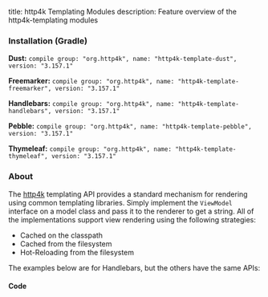 title: http4k Templating Modules
description: Feature overview of the http4k-templating modules

### Installation (Gradle)
**Dust:** ```compile group: "org.http4k", name: "http4k-template-dust", version: "3.157.1"```

**Freemarker:** ```compile group: "org.http4k", name: "http4k-template-freemarker", version: "3.157.1"```

**Handlebars:** ```compile group: "org.http4k", name: "http4k-template-handlebars", version: "3.157.1"```

**Pebble:** ```compile group: "org.http4k", name: "http4k-template-pebble", version: "3.157.1"```

**Thymeleaf:** ```compile group: "org.http4k", name: "http4k-template-thymeleaf", version: "3.157.1"```

### About
The [http4k] templating API provides a standard mechanism for rendering using common templating libraries. Simply implement the `ViewModel` interface on a model class and pass it to the renderer to get a string. All of the implementations support view rendering using the following strategies:

* Cached on the classpath
* Cached from the filesystem
* Hot-Reloading from the filesystem

The examples below are for Handlebars, but the others have the same APIs:

#### Code  [<img class="octocat"/>](https://github.com/http4k/http4k/blob/master/src/docs/guide/modules/templating/example.kt)

 <script src="https://gist-it.appspot.com/https://github.com/http4k/http4k/blob/master/src/docs/guide/modules/templating/example.kt"></script>

[http4k]: https://http4k.org
